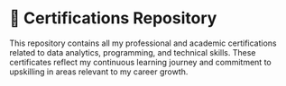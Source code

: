 # 📜 Certifications Repository
This repository contains all my professional and academic certifications related to data analytics, programming, and technical skills. These certificates reflect my continuous learning journey and commitment to upskilling in areas relevant to my career growth.
